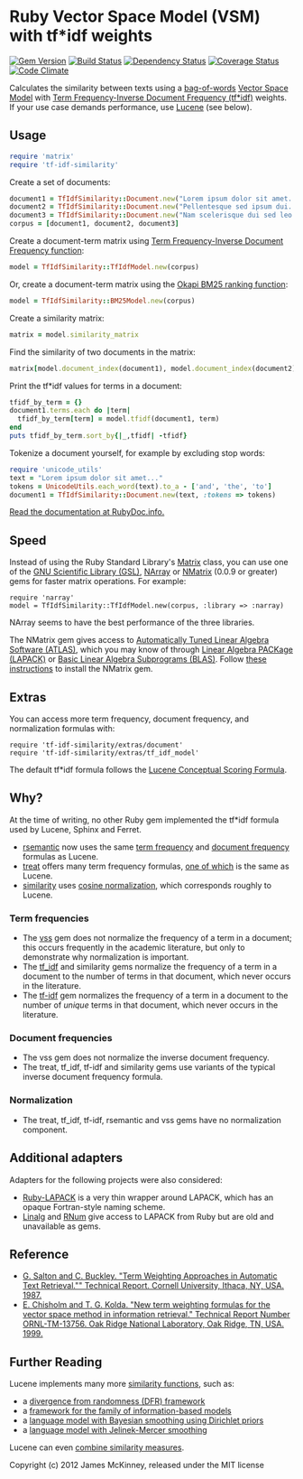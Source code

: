 # Ruby Vector Space Model (VSM) with tf*idf weights

[![Gem Version](https://badge.fury.io/rb/tf-idf-similarity.svg)](https://badge.fury.io/rb/tf-idf-similarity)
[![Build Status](https://secure.travis-ci.org/jpmckinney/tf-idf-similarity.png)](https://travis-ci.org/jpmckinney/tf-idf-similarity)
[![Dependency Status](https://gemnasium.com/jpmckinney/tf-idf-similarity.png)](https://gemnasium.com/jpmckinney/tf-idf-similarity)
[![Coverage Status](https://coveralls.io/repos/jpmckinney/tf-idf-similarity/badge.png)](https://coveralls.io/r/jpmckinney/tf-idf-similarity)
[![Code Climate](https://codeclimate.com/github/jpmckinney/tf-idf-similarity.png)](https://codeclimate.com/github/jpmckinney/tf-idf-similarity)

Calculates the similarity between texts using a [bag-of-words](https://en.wikipedia.org/wiki/Bag_of_words_model) [Vector Space Model](https://en.wikipedia.org/wiki/Vector_space_model) with [Term Frequency-Inverse Document Frequency (tf*idf)](https://en.wikipedia.org/wiki/Tf–idf) weights. If your use case demands performance, use [Lucene](http://lucene.apache.org/core/) (see below).

## Usage

```ruby
require 'matrix'
require 'tf-idf-similarity'
```

Create a set of documents:

```ruby
document1 = TfIdfSimilarity::Document.new("Lorem ipsum dolor sit amet...")
document2 = TfIdfSimilarity::Document.new("Pellentesque sed ipsum dui...")
document3 = TfIdfSimilarity::Document.new("Nam scelerisque dui sed leo...")
corpus = [document1, document2, document3]
```

Create a document-term matrix using [Term Frequency-Inverse Document Frequency function](https://en.wikipedia.org/wiki/Tf–idf):

```ruby
model = TfIdfSimilarity::TfIdfModel.new(corpus)
```

Or, create a document-term matrix using the [Okapi BM25 ranking function](https://en.wikipedia.org/wiki/Okapi_BM25):

```ruby
model = TfIdfSimilarity::BM25Model.new(corpus)
```

Create a similarity matrix:

```ruby
matrix = model.similarity_matrix
```

Find the similarity of two documents in the matrix:

```ruby
matrix[model.document_index(document1), model.document_index(document2)]
```

Print the tf*idf values for terms in a document:

```ruby
tfidf_by_term = {}
document1.terms.each do |term|
  tfidf_by_term[term] = model.tfidf(document1, term)
end
puts tfidf_by_term.sort_by{|_,tfidf| -tfidf}
```

Tokenize a document yourself, for example by excluding stop words:

```ruby
require 'unicode_utils'
text = "Lorem ipsum dolor sit amet..."
tokens = UnicodeUtils.each_word(text).to_a - ['and', 'the', 'to']
document1 = TfIdfSimilarity::Document.new(text, :tokens => tokens)
```

[Read the documentation at RubyDoc.info.](http://rubydoc.info/gems/tf-idf-similarity)

## Speed

Instead of using the Ruby Standard Library's [Matrix](http://www.ruby-doc.org/stdlib-2.0/libdoc/matrix/rdoc/Matrix.html) class, you can use one of the [GNU Scientific Library (GSL)](http://www.gnu.org/software/gsl/), [NArray](http://narray.rubyforge.org/) or [NMatrix](https://github.com/SciRuby/nmatrix) (0.0.9 or greater) gems for faster matrix operations. For example:

    require 'narray'
    model = TfIdfSimilarity::TfIdfModel.new(corpus, :library => :narray)

NArray seems to have the best performance of the three libraries.

The NMatrix gem gives access to [Automatically Tuned Linear Algebra Software (ATLAS)](http://math-atlas.sourceforge.net/), which you may know of through [Linear Algebra PACKage (LAPACK)](http://www.netlib.org/lapack/) or [Basic Linear Algebra Subprograms (BLAS)](http://www.netlib.org/blas/). Follow [these instructions](https://github.com/SciRuby/nmatrix#installation) to install the NMatrix gem.

## Extras

You can access more term frequency, document frequency, and normalization formulas with:

    require 'tf-idf-similarity/extras/document'
    require 'tf-idf-similarity/extras/tf_idf_model'

The default tf*idf formula follows the [Lucene Conceptual Scoring Formula](http://lucene.apache.org/core/4_0_0/core/org/apache/lucene/search/similarities/TFIDFSimilarity.html).

## Why?

At the time of writing, no other Ruby gem implemented the tf*idf formula used by Lucene, Sphinx and Ferret.

* [rsemantic](https://github.com/josephwilk/rsemantic) now uses the same [term frequency](https://github.com/josephwilk/rsemantic/blob/master/lib/semantic/transform/tf_idf_transform.rb#L14) and [document frequency](https://github.com/josephwilk/rsemantic/blob/master/lib/semantic/transform/tf_idf_transform.rb#L13) formulas as Lucene.
* [treat](https://github.com/louismullie/treat) offers many term frequency formulas, [one of which](https://github.com/louismullie/treat/blob/master/lib/treat/workers/extractors/tf_idf/native.rb#L13) is the same as Lucene.
* [similarity](https://github.com/bbcrd/Similarity) uses [cosine normalization](https://github.com/bbcrd/Similarity/blob/master/lib/similarity/term_document_matrix.rb#L23), which corresponds roughly to Lucene.

### Term frequencies

* The [vss](https://github.com/mkdynamic/vss) gem does not normalize the frequency of a term in a document; this occurs frequently in the academic literature, but only to demonstrate why normalization is important.
* The [tf_idf](https://github.com/reddavis/TF-IDF) and similarity gems normalize the frequency of a term in a document to the number of terms in that document, which never occurs in the literature.
* The [tf-idf](https://github.com/mchung/tf-idf) gem normalizes the frequency of a term in a document to the number of *unique* terms in that document, which never occurs in the literature.

### Document frequencies

* The vss gem does not normalize the inverse document frequency.
* The treat, tf_idf, tf-idf and similarity gems use variants of the typical inverse document frequency formula.

### Normalization

* The treat, tf_idf, tf-idf, rsemantic and vss gems have no normalization component.

## Additional adapters

Adapters for the following projects were also considered:

* [Ruby-LAPACK](http://ruby.gfd-dennou.org/products/ruby-lapack/) is a very thin wrapper around LAPACK, which has an opaque Fortran-style naming scheme.
* [Linalg](https://github.com/quix/linalg) and [RNum](http://rnum.rubyforge.org/) give access to LAPACK from Ruby but are old and unavailable as gems.

## Reference

* [G. Salton and C. Buckley. "Term Weighting Approaches in Automatic Text Retrieval."" Technical Report. Cornell University, Ithaca, NY, USA. 1987.](http://www.cs.odu.edu/~jbollen/IR04/readings/article1-29-03.pdf)
* [E. Chisholm and T. G. Kolda. "New term weighting formulas for the vector space method in information retrieval." Technical Report Number ORNL-TM-13756. Oak Ridge National Laboratory, Oak Ridge, TN, USA. 1999.](http://www.sandia.gov/~tgkolda/pubs/bibtgkfiles/ornl-tm-13756.pdf)

## Further Reading

Lucene implements many more [similarity functions](http://lucene.apache.org/core/4_0_0/core/org/apache/lucene/search/similarities/Similarity.html), such as:

* a [divergence from randomness (DFR) framework](http://lucene.apache.org/core/4_0_0/core/org/apache/lucene/search/similarities/DFRSimilarity.html)
* a [framework for the family of information-based models](http://lucene.apache.org/core/4_0_0/core/org/apache/lucene/search/similarities/IBSimilarity.html)
* a [language model with Bayesian smoothing using Dirichlet priors](http://lucene.apache.org/core/4_0_0/core/org/apache/lucene/search/similarities/LMDirichletSimilarity.html)
* a [language model with Jelinek-Mercer smoothing](http://lucene.apache.org/core/4_0_0/core/org/apache/lucene/search/similarities/LMJelinekMercerSimilarity.html)

Lucene can even [combine similarity measures](http://lucene.apache.org/core/4_0_0/core/org/apache/lucene/search/similarities/MultiSimilarity.html).

Copyright (c) 2012 James McKinney, released under the MIT license
